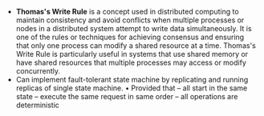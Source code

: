 - **Thomas's Write Rule** is a concept used in distributed computing to maintain consistency and avoid conflicts when multiple processes or nodes in a distributed system attempt to write data simultaneously. It is one of the rules or techniques for achieving consensus and ensuring that only one process can modify a shared resource at a time. Thomas's Write Rule is particularly useful in systems that use shared memory or have shared resources that multiple processes may access or modify concurrently.
- Can implement fault-tolerant state machine by replicating and running replicas of single state machine. • Provided that – all start in the same state – execute the same request in same order – all operations are deterministic